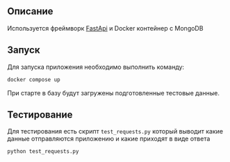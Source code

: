 ## Описание
Используется фреймворк [FastApi](https://fastapi.tiangolo.com) и Docker контейнер с MongoDB

## Запуск
Для запуска приложения необходимо выполнить команду:
```bash
docker compose up
```
При старте в базу будут загружены подготовленные тестовые данные.


## Тестирование 
Для тестирования есть скрипт `test_requests.py` который выводит какие данные отправляются приложению и какие приходят в виде ответа

```bash
python test_requests.py
```
